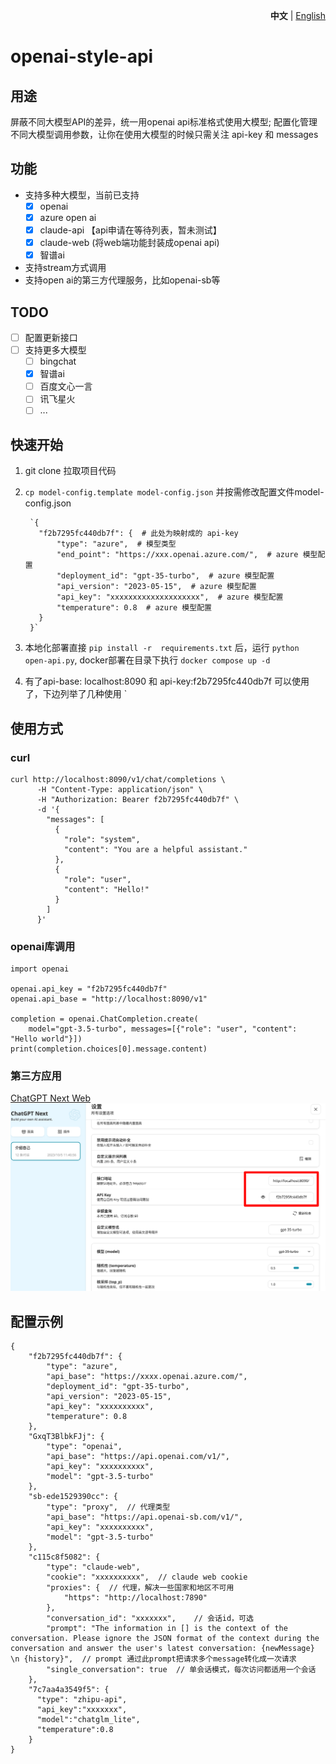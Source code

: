 <p align="right">
   <strong>中文</strong> | <a href="./README_EN.md">English</a>
</p>

# openai-style-api

## 用途
屏蔽不同大模型API的差异，统一用openai api标准格式使用大模型; 配置化管理不同大模型调用参数，让你在使用大模型的时候只需关注 api-key 和 messages

## 功能

- 支持多种大模型，当前已支持
  - [x] openai
  - [x] azure open ai
  - [x] claude-api 【api申请在等待列表，暂未测试】
  - [x] claude-web (将web端功能封装成openai api)
  - [x] 智谱ai
- 支持stream方式调用
- 支持open ai的第三方代理服务，比如openai-sb等

## TODO

- [ ] 配置更新接口
- [ ] 支持更多大模型
  - [ ] bingchat
  - [x] 智谱ai
  - [ ] 百度文心一言
  - [ ] 讯飞星火
  - [ ] ...

## 快速开始

1. git clone 拉取项目代码
2. `cp model-config.template model-config.json`  并按需修改配置文件model-config.json

        `{
          "f2b7295fc440db7f": {  # 此处为映射成的 api-key
              "type": "azure",  # 模型类型
              "end_point": "https://xxx.openai.azure.com/",  # azure 模型配置
              "deployment_id": "gpt-35-turbo",  # azure 模型配置
              "api_version": "2023-05-15",  # azure 模型配置
              "api_key": "xxxxxxxxxxxxxxxxxxxx",  # azure 模型配置
              "temperature": 0.8  # azure 模型配置
          }
        }`

3. 本地化部署直接 `pip install -r  requirements.txt` 后，运行 `python open-api.py`,  docker部署在目录下执行 `docker compose up -d`
4. 有了api-base: localhost:8090 和 api-key:f2b7295fc440db7f 可以使用了，下边列举了几种使用
`

## 使用方式

### curl

    curl http://localhost:8090/v1/chat/completions \
          -H "Content-Type: application/json" \
          -H "Authorization: Bearer f2b7295fc440db7f" \
          -d '{
            "messages": [
              {
                "role": "system",
                "content": "You are a helpful assistant."
              },
              {
                "role": "user",
                "content": "Hello!"
              }
            ]
          }'

### openai库调用

    import openai

    openai.api_key = "f2b7295fc440db7f"
    openai.api_base = "http://localhost:8090/v1"

    completion = openai.ChatCompletion.create(
        model="gpt-3.5-turbo", messages=[{"role": "user", "content": "Hello world"}])
    print(completion.choices[0].message.content)

### 第三方应用

[ChatGPT Next Web](https://github.com/Yidadaa/ChatGPT-Next-Web)
![Alt text](image.png)

## 配置示例
    {
        "f2b7295fc440db7f": {
            "type": "azure",
            "api_base": "https://xxxx.openai.azure.com/",
            "deployment_id": "gpt-35-turbo",
            "api_version": "2023-05-15",
            "api_key": "xxxxxxxxxx",
            "temperature": 0.8
        },
        "GxqT3BlbkFJj": {
            "type": "openai",
            "api_base": "https://api.openai.com/v1/",
            "api_key": "xxxxxxxxxx",
            "model": "gpt-3.5-turbo"
        },
        "sb-ede1529390cc": {
            "type": "proxy",  // 代理类型
            "api_base": "https://api.openai-sb.com/v1/",
            "api_key": "xxxxxxxxxx",
            "model": "gpt-3.5-turbo"
        },
        "c115c8f5082": {
            "type": "claude-web",  
            "cookie": "xxxxxxxxxx",  // claude web cookie
            "proxies": {  // 代理，解决一些国家和地区不可用
                "https": "http://localhost:7890"
            },
            "conversation_id": "xxxxxxx",    // 会话id，可选
            "prompt": "The information in [] is the context of the conversation. Please ignore the JSON format of the context during the conversation and answer the user's latest conversation: {newMessage} \n {history}",  // prompt 通过此prompt把请求多个message转化成一次请求
            "single_conversation": true  // 单会话模式，每次访问都适用一个会话
        },
        "7c7aa4a3549f5": {
          "type": "zhipu-api",
          "api_key":"xxxxxxx",
          "model":"chatglm_lite",
          "temperature":0.8
        }
    }
    